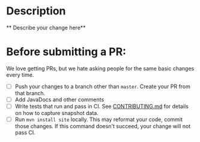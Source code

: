 # Description 
** Describe your change here** 

# Before submitting a PR:
We love getting PRs, but we hate asking people for the same basic changes every time. 

- [ ] Push your changes to a branch other than `master`. Create your PR from that branch.    
- [ ] Add JavaDocs and other comments
- [ ] Write tests that run and pass in CI. See [CONTRIBUTING.md](CONTRIBUTING.md) for details on how to capture snapshot data.
- [ ] Run `mvn install site` locally. This may reformat your code, commit those changes. If this command doesn't succeed, your change will not pass CI.
